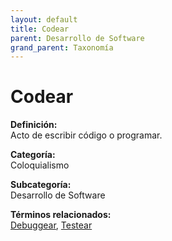 ```yaml
---
layout: default
title: Codear
parent: Desarrollo de Software
grand_parent: Taxonomía
---
```


# Codear

**Definición:**  
Acto de escribir código o programar.

**Categoría:**  
Coloquialismo

**Subcategoría:**  
Desarrollo de Software

**Términos relacionados:**  
[Debuggear](https://maleniski.github.io/diccionario-angl-tec-mx/docs/taxonomia/coloquialismo/desarrollo-de-software/debuggear.html), [Testear](https://maleniski.github.io/diccionario-angl-tec-mx/docs/taxonomia/coloquialismo/desarrollo-de-software/testear.html)
